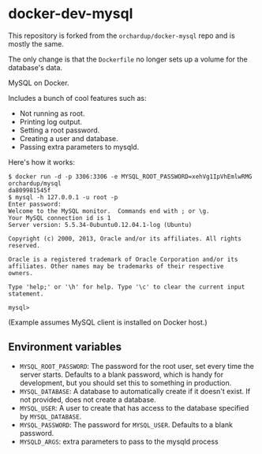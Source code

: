 docker-dev-mysql
============

This repository is forked from the `orchardup/docker-mysql` repo and
is mostly the same.

The only change is that the `Dockerfile` no longer sets up
a volume for the database's data.

MySQL on Docker.

Includes a bunch of cool features such as:

 - Not running as root.
 - Printing log output.
 - Setting a root password.
 - Creating a user and database.
 - Passing extra parameters to mysqld.

Here's how it works:

    $ docker run -d -p 3306:3306 -e MYSQL_ROOT_PASSWORD=xehVg1IpVhEmlwRMG orchardup/mysql
    da809981545f
    $ mysql -h 127.0.0.1 -u root -p
    Enter password:
    Welcome to the MySQL monitor.  Commands end with ; or \g.
    Your MySQL connection id is 1
    Server version: 5.5.34-0ubuntu0.12.04.1-log (Ubuntu)

    Copyright (c) 2000, 2013, Oracle and/or its affiliates. All rights reserved.

    Oracle is a registered trademark of Oracle Corporation and/or its
    affiliates. Other names may be trademarks of their respective
    owners.

    Type 'help;' or '\h' for help. Type '\c' to clear the current input statement.

    mysql>

(Example assumes MySQL client is installed on Docker host.)

Environment variables
---------------------

 - `MYSQL_ROOT_PASSWORD`: The password for the root user, set every time the server starts. Defaults to a blank password, which is handy for development, but you should set this to something in production.
 - `MYSQL_DATABASE`: A database to automatically create if it doesn't exist. If not provided, does not create a database.
 - `MYSQL_USER`: A user to create that has access to the database specified by `MYSQL_DATABASE`.
 - `MYSQL_PASSWORD`: The password for `MYSQL_USER`. Defaults to a blank password.
 - `MYSQLD_ARGS`: extra parameters to pass to the mysqld process
 
